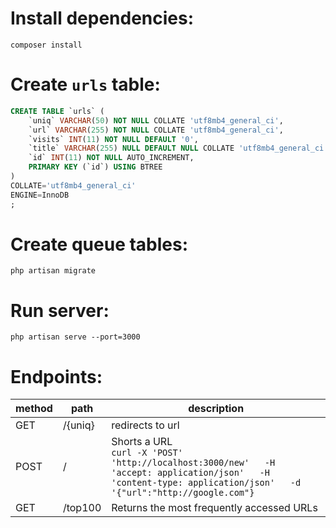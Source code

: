 # Install dependencies:
```
composer install
```

# Create `urls` table:
```SQL
CREATE TABLE `urls` (
	`uniq` VARCHAR(50) NOT NULL COLLATE 'utf8mb4_general_ci',
	`url` VARCHAR(255) NOT NULL COLLATE 'utf8mb4_general_ci',
	`visits` INT(11) NOT NULL DEFAULT '0',
	`title` VARCHAR(255) NULL DEFAULT NULL COLLATE 'utf8mb4_general_ci',
	`id` INT(11) NOT NULL AUTO_INCREMENT,
	PRIMARY KEY (`id`) USING BTREE
)
COLLATE='utf8mb4_general_ci'
ENGINE=InnoDB
;
```

# Create queue tables:
```
php artisan migrate
```

# Run server:
```
php artisan serve --port=3000
```

# Endpoints:
|method| path | description |
|---|---|---|
|GET| /{uniq} | redirects to url |
|POST| / | Shorts a URL<br />```curl -X 'POST'   'http://localhost:3000/new'   -H 'accept: application/json'   -H 'content-type: application/json'   -d '{"url":"http://google.com"}``` |
|GET| /top100 | Returns the most frequently accessed URLs |
